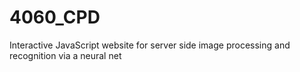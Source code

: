 # 4060_CPD
Interactive JavaScript website for server side image processing and recognition via a neural net
